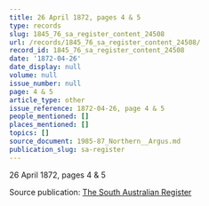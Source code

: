 ```yaml
---
title: 26 April 1872, pages 4 & 5
type: records
slug: 1845_76_sa_register_content_24508
url: /records/1845_76_sa_register_content_24508/
record_id: 1845_76_sa_register_content_24508
date: '1872-04-26'
date_display: null
volume: null
issue_number: null
page: 4 & 5
article_type: other
issue_reference: 1872-04-26, page 4 & 5
people_mentioned: []
places_mentioned: []
topics: []
source_document: 1985-87_Northern__Argus.md
publication_slug: sa-register
---
```


26 April 1872, pages 4 & 5

Source publication: [The South Australian Register](/publications/sa-register/)
